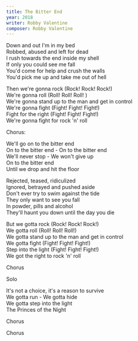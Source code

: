 ```yaml
---
title: The Bitter End
year: 2018
writer: Robby Valentine
composer: Robby Valentine
---
```


<p>Down and out I'm in my bed<br />
Robbed, abused and left for dead<br />
I rush towards the end inside my shell<br />
If only you could see me fall<br />
You'd come for help and crush the walls<br />
You'd pick me up and take me out of hell</p>

<p>Then we're gonna rock (Rock! Rock! Rock!)<br />
We're gonna roll (Roll! Roll! Roll! )<br />
We're gonna stand up to the man and get in control<br />
We're gonna fight (Fight! Fight! Fight!)<br />
Fight for the right (Fight! Fight! Fight!)<br />
We're gonna fight for rock 'n' roll</p>

<p class="em">Chorus:</p>
<p>
We'll go on to the bitter end<br />
On to the bitter end - On to the bitter end<br />
We'll never stop - We won't give up<br />
On to the bitter end<br />
Until we drop and hit the floor</p>

<p>Rejected, teased, ridiculized<br />
Ignored, betrayed and pushed aside<br />
Don't ever try to swim against the tide<br />
They only want to see you fall<br />
In powder, pills and alcohol<br />
They'll haunt you down until the day you die</p>

<p>But we gotta rock (Rock! Rock! Rock!)<br />
We gotta roll (Roll! Roll! Roll!)<br />
We gotta stand up to the man and get in control<br />
We gotta fight (Fight! Fight! Fight!)<br />
Step into the light (Fight! Fight! Fight!)<br />
We got the right to rock 'n' roll</p>

<p class="em">Chorus</p> 

<p class="em">Solo</p>

<p>It's not a choice, it's a reason to survive<br />
We gotta run - We gotta hide<br />
We gotta step into the light<br />
The Princes of the Night</p>

<p class="em">Chorus</p>

<p class="em">Chorus</p>
